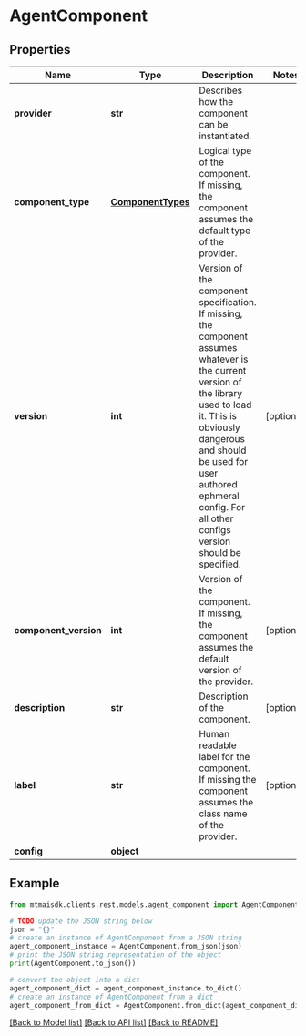 # AgentComponent


## Properties

Name | Type | Description | Notes
------------ | ------------- | ------------- | -------------
**provider** | **str** | Describes how the component can be instantiated. | 
**component_type** | [**ComponentTypes**](ComponentTypes.md) | Logical type of the component. If missing, the component assumes the default type of the provider. | 
**version** | **int** | Version of the component specification. If missing, the component assumes whatever is the current version of the library used to load it. This is obviously dangerous and should be used for user authored ephmeral config. For all other configs version should be specified. | [optional] 
**component_version** | **int** | Version of the component. If missing, the component assumes the default version of the provider. | [optional] 
**description** | **str** | Description of the component. | [optional] 
**label** | **str** | Human readable label for the component. If missing the component assumes the class name of the provider. | [optional] 
**config** | **object** |  | 

## Example

```python
from mtmaisdk.clients.rest.models.agent_component import AgentComponent

# TODO update the JSON string below
json = "{}"
# create an instance of AgentComponent from a JSON string
agent_component_instance = AgentComponent.from_json(json)
# print the JSON string representation of the object
print(AgentComponent.to_json())

# convert the object into a dict
agent_component_dict = agent_component_instance.to_dict()
# create an instance of AgentComponent from a dict
agent_component_from_dict = AgentComponent.from_dict(agent_component_dict)
```
[[Back to Model list]](../README.md#documentation-for-models) [[Back to API list]](../README.md#documentation-for-api-endpoints) [[Back to README]](../README.md)


